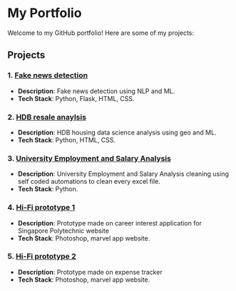 # My Portfolio

Welcome to my GitHub portfolio! Here are some of my projects:

## Projects

### 1. [Fake news detection](https://github.com/shiro6632/Cavin-FYP)
   - **Description**: Fake news detection using NLP and ML.
   - **Tech Stack**: Python, Flask, HTML, CSS.

### 2. [HDB resale anaylsis](https://github.com/shiro6632/data_science)
   - **Description**: HDB housing data science analysis using geo and ML.
   - **Tech Stack**: Python, HTML, CSS.

### 3. [University Employment and Salary Analysis](https://github.com/shiro6632/University-Employment-and-Salary-Analysis)
   - **Description**: University Employment and Salary Analysis cleaning using self coded automations to clean every excel file.
   - **Tech Stack**: Python.

 ### 4. [Hi-Fi prototype 1 ](https://marvelapp.com/prototype/28a51ce)
   - **Description**: Prototype made on career interest application for Singapore Polytechnic website
   - **Tech Stack**: Photoshop, marvel app website.
     
 ### 5. [Hi-Fi prototype 2 ](https://marvelapp.com/prototype/8a0i68h)
   - **Description**: Prototype made on expense tracker
   - **Tech Stack**: Photoshop, marvel app website.


